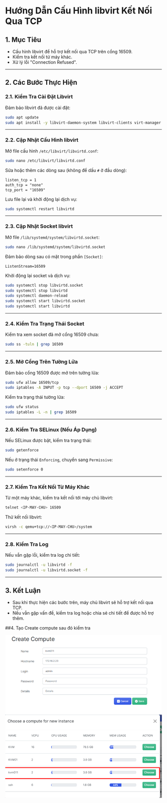 
# Hướng Dẫn Cấu Hình libvirt Kết Nối Qua TCP

## 1. Mục Tiêu
- Cấu hình libvirt để hỗ trợ kết nối qua TCP trên cổng 16509.
- Kiểm tra kết nối từ máy khác.
- Xử lý lỗi "Connection Refused".

---

## 2. Các Bước Thực Hiện

### 2.1. Kiểm Tra Cài Đặt Libvirt
Đảm bảo libvirt đã được cài đặt:
```bash
sudo apt update
sudo apt install -y libvirt-daemon-system libvirt-clients virt-manager
```

---

### 2.2. Cập Nhật Cấu Hình libvirt
Mở file cấu hình `/etc/libvirt/libvirtd.conf`:
```bash
sudo nano /etc/libvirt/libvirtd.conf
```

Sửa hoặc thêm các dòng sau (không để dấu `#` ở đầu dòng):
```plaintext
listen_tcp = 1
auth_tcp = "none"
tcp_port = "16509"
```

Lưu file lại và khởi động lại dịch vụ:
```bash
sudo systemctl restart libvirtd
```

---

### 2.3. Cập Nhật Socket libvirt
Mở file `/lib/systemd/system/libvirtd.socket`:
```bash
sudo nano /lib/systemd/system/libvirtd.socket
```

Đảm bảo dòng sau có mặt trong phần `[Socket]`:
```plaintext
ListenStream=16509
```

Khởi động lại socket và dịch vụ:
```bash
sudo systemctl stop libvirtd.socket
sudo systemctl stop libvirtd
sudo systemctl daemon-reload
sudo systemctl start libvirtd.socket
sudo systemctl start libvirtd
```

---

### 2.4. Kiểm Tra Trạng Thái Socket
Kiểm tra xem socket đã mở cổng 16509 chưa:
```bash
sudo ss -tuln | grep 16509
```

---

### 2.5. Mở Cổng Trên Tường Lửa
Đảm bảo cổng 16509 được mở trên tường lửa:
```bash
sudo ufw allow 16509/tcp
sudo iptables -A INPUT -p tcp --dport 16509 -j ACCEPT
```

Kiểm tra trạng thái tường lửa:
```bash
sudo ufw status
sudo iptables -L -n | grep 16509
```

---

### 2.6. Kiểm Tra SELinux (Nếu Áp Dụng)
Nếu SELinux được bật, kiểm tra trạng thái:
```bash
sudo getenforce
```

Nếu ở trạng thái `Enforcing`, chuyển sang `Permissive`:
```bash
sudo setenforce 0
```

---

### 2.7. Kiểm Tra Kết Nối Từ Máy Khác
Từ một máy khác, kiểm tra kết nối tới máy chủ libvirt:
```bash
telnet <IP-MAY-CHU> 16509
```

Thử kết nối libvirt:
```bash
virsh -c qemu+tcp://<IP-MAY-CHU>/system
```

---

### 2.8. Kiểm Tra Log
Nếu vẫn gặp lỗi, kiểm tra log chi tiết:
```bash
sudo journalctl -u libvirtd -f
sudo journalctl -u libvirtd.socket -f
```

---

## 3. Kết Luận
- Sau khi thực hiện các bước trên, máy chủ libvirt sẽ hỗ trợ kết nối qua TCP.
- Nếu vẫn gặp vấn đề, kiểm tra log hoặc chia sẻ chi tiết để được hỗ trợ thêm.
  
##4. Tạo Create compute sau đó kiểm tra

![Command Prompt](https://github.com/cuongnvvietis/NhanHoa/blob/main/Docs/Picture/KVM/Screenshot_231.png)
![Command Prompt](https://github.com/cuongnvvietis/NhanHoa/blob/main/Docs/Picture/KVM/Screenshot_232.png) 
